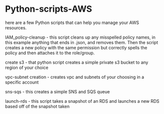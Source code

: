 # Python-scripts-AWS
here are a few Python scripts that can help you manage your AWS resources.


IAM_policy-cleanup - this script cleans up any misspelled policy names, in this example anything that ends in .json, and removes them. Then the script creates a new policy with the same permission but correctly spells the policy and then attaches it to the role/group.

create s3 - that python script creates a simple private s3 bucket to any region of your choice

vpc-subnet creation - creates vpc and subnets of your choosing in a specific account

sns-sqs - this creates a simple SNS and SQS queue


launch-rds - this script takes a snapshot of an RDS and launches a new RDS based off of the snapshot taken
